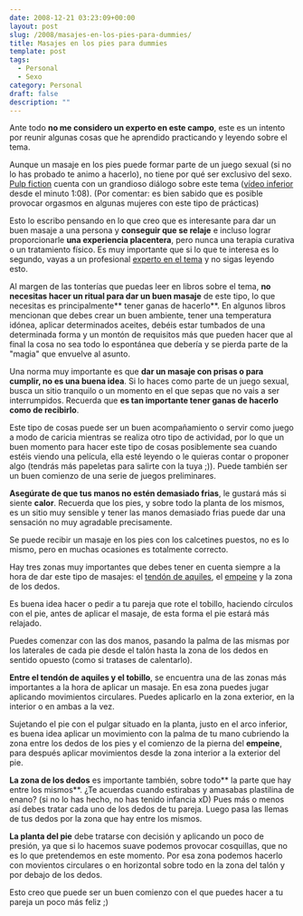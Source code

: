```yaml
---
date: 2008-12-21 03:23:09+00:00
layout: post
slug: /2008/masajes-en-los-pies-para-dummies/
title: Masajes en los pies para dummies
template: post
tags:
  - Personal
  - Sexo
category: Personal
draft: false
description: ""
---
```


Ante todo **no me considero un experto en este campo**, este es un intento por reunir algunas cosas que he aprendido practicando y leyendo sobre el tema.

Aunque un masaje en los pies puede formar parte de un juego sexual (si no lo has probado te animo a hacerlo), no tiene por qué ser exclusivo del sexo. [Pulp fiction](http://es.wikipedia.org/wiki/Pulp_Fiction) cuenta con un grandioso diálogo sobre este tema ([vídeo inferior](http://www.youtube.com/watch?v=klKvQOmC7AQ) desde el minuto 1:08). (Por comentar: es bien sabido que es posible provocar orgasmos en algunas mujeres con este tipo de prácticas)




Esto lo escribo pensando en lo que creo que es interesante para dar un buen masaje a una persona y **conseguir que se relaje** e incluso lograr proporcionarle **una experiencia placentera**, pero nunca una terapia curativa o un tratamiento físico. Es muy importante que si lo que te interesa es lo segundo, vayas a un profesional [experto en el tema](http://es.wikipedia.org/wiki/Reflexolog%C3%ADa_(terapia)) y no sigas leyendo esto.

Al margen de las tonterías que puedas leer en libros sobre el tema, **no necesitas hacer un ritual para dar un buen masaje** de este tipo, lo que necesitas es  principalmente** tener ganas de hacerlo**. En algunos libros mencionan que debes crear un buen ambiente, tener una temperatura idónea, aplicar determinados aceites, debéis estar tumbados de una determinada forma y un montón de requisitos más que pueden hacer que al final la cosa no sea todo lo espontánea que debería y se pierda parte de la "magia" que envuelve al asunto.

Una norma muy importante es que **dar un masaje con prisas o para cumplir, no es una buena idea**. Si lo haces como parte de un juego sexual, busca un sitio tranquilo o un momento en el que sepas que no vais a ser interrumpidos. Recuerda que **es tan importante tener ganas de hacerlo como de recibirlo**.

Este tipo de cosas puede ser un buen acompañamiento o servir como juego a modo de caricia mientras se realiza otro tipo de actividad, por lo que un buen momento para hacer este tipo de cosas posiblemente sea cuando estéis viendo una película, ella esté leyendo o le quieras contar o proponer algo (tendrás más papeletas para salirte con la tuya ;)). Puede también ser un buen comienzo de una serie de juegos preliminares.

**Asegúrate de que tus manos no estén demasiado frias**, le gustará más si siente **calor**. Recuerda que los pies, y sobre todo la planta de los mismos, es un sitio muy sensible y tener las manos demasiado frias puede dar una sensación no muy agradable precisamente.

Se puede recibir un masaje en los pies con los calcetines puestos, no es lo mismo, pero en muchas ocasiones es totalmente correcto.

Hay tres zonas muy importantes que debes tener en cuenta siempre a la hora de dar este tipo de masajes: el [tendón de aquiles](http://es.wikipedia.org/wiki/Tend%C3%B3n_de_Aquiles), el [empeine](http://es.wikipedia.org/wiki/Empeine_(pie)) y la zona de los dedos.

Es buena idea hacer o pedir a tu pareja que rote el tobillo, haciendo círculos con el pie, antes de aplicar el masaje, de esta forma el pie estará más relajado.

Puedes comenzar con las dos manos, pasando la palma de las mismas por los laterales de cada pie desde el talón hasta la zona de los dedos en sentido opuesto (como si tratases de calentarlo).

**Entre el tendón de aquiles y el tobillo**, se encuentra una de las zonas más importantes a la hora de aplicar un masaje. En esa zona puedes jugar aplicando movimientos circulares. Puedes aplicarlo en la zona exterior, en la interior o en ambas a la vez.

Sujetando el pie con el pulgar situado en la planta, justo en el arco inferior, es buena idea aplicar un movimiento con la palma de tu mano cubriendo la zona entre los dedos de los pies y el comienzo de la pierna del **empeine**, para después aplicar movimientos desde la zona interior a la exterior del pie.

**La zona de los dedos** es importante también, sobre todo** la parte que hay entre los mismos**. ¿Te acuerdas cuando estirabas y amasabas plastilina de enano? (si no lo has hecho, no has tenido infancia xD) Pues más o menos así debes tratar cada uno de los dedos de tu pareja. Luego pasa las llemas de tus dedos por la zona que hay entre los mismos.

**La planta del pie** debe tratarse con decisión y aplicando un poco de presión, ya que si lo hacemos suave podemos provocar cosquillas, que no es lo que pretendemos en este momento. Por esa zona podemos hacerlo con movientos circulares o en horizontal sobre todo en la zona del talón y por debajo de los dedos.

Esto creo que puede ser un buen comienzo con el que puedes hacer a tu pareja un poco más feliz ;)
